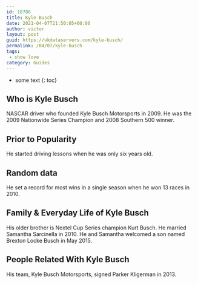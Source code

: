 ```yaml
---
id: 18786
title: Kyle Busch
date: 2021-04-07T21:50:05+00:00
author: victor
layout: post
guid: https://ukdataservers.com/kyle-busch/
permalink: /04/07/kyle-busch
tags:
 - show love
category: Guides
---
```


* some text
{: toc}


## Who is Kyle Busch



NASCAR driver who founded Kyle Busch Motorsports in 2009. He was the 2009 Nationwide Series Champion and 2008 Southern 500 winner.

                
                
                
## Prior to Popularity



He started driving lessons when he was only six years old.

                
                
                
## Random data



He set a record for most wins in a single season when he won 13 races in 2010.

                
                
                
## Family & Everyday Life of Kyle Busch



His older brother is Nextel Cup Series champion Kurt Busch. He married Samantha Sarcinella in 2010. He and Samantha welcomed a son named Brexton Locke Busch in May 2015.

                
                
                
## People Related With Kyle Busch



His team, Kyle Busch Motorsports, signed Parker Kligerman in 2013.

                
              
            
          
          
          